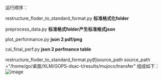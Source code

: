 运行顺序：


restructure_floder_to_standard_format.py **标准格式化folder**


preprocess_data.py **标准格式folder产生标准格式json**


plot_performance.py **json 2 pdf/png**


cal_final_perf.py **json 2 perfmance table**


restructure_floder_to_standard_format.py的source_path
source_path ="/home/go/桌面/XLM/GOPS-dsac-t/results/mujoco/transfer" 组成如下：
![image](https://github.com/drsssssss/DSACT_plot/assets/109412594/9368eac5-802f-466c-b1e1-aa6b810c3cb3)
